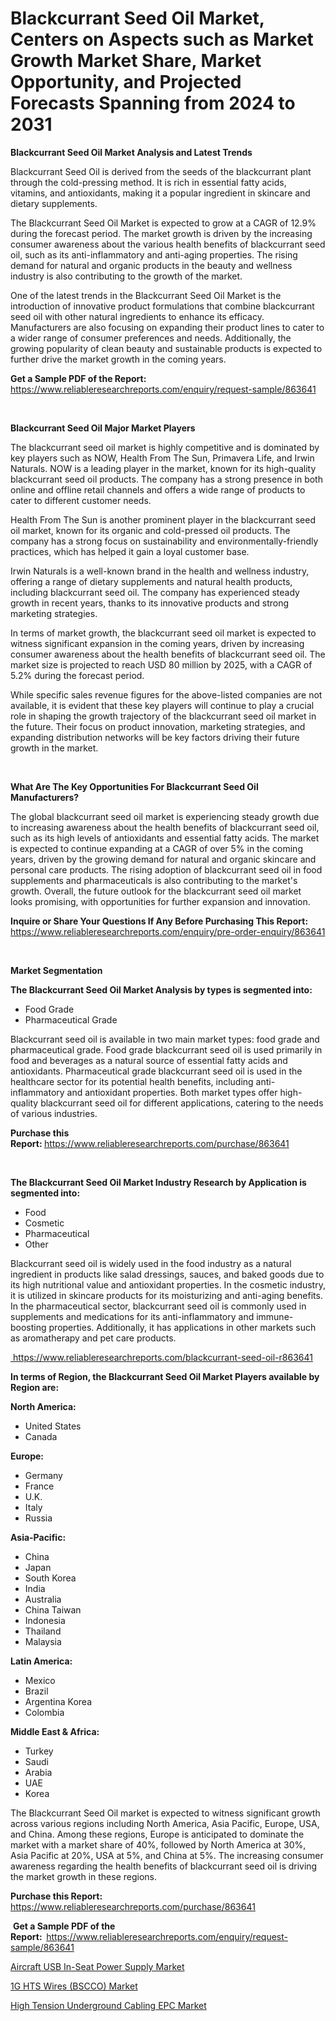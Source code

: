 <p><h1>Blackcurrant Seed Oil Market, Centers on Aspects such as Market Growth Market Share, Market Opportunity, and Projected Forecasts Spanning from 2024 to 2031</h1></p><p><strong>Blackcurrant Seed Oil Market Analysis and Latest Trends</strong></p>
<p><p>Blackcurrant Seed Oil is derived from the seeds of the blackcurrant plant through the cold-pressing method. It is rich in essential fatty acids, vitamins, and antioxidants, making it a popular ingredient in skincare and dietary supplements.</p><p>The Blackcurrant Seed Oil Market is expected to grow at a CAGR of 12.9% during the forecast period. The market growth is driven by the increasing consumer awareness about the various health benefits of blackcurrant seed oil, such as its anti-inflammatory and anti-aging properties. The rising demand for natural and organic products in the beauty and wellness industry is also contributing to the growth of the market.</p><p>One of the latest trends in the Blackcurrant Seed Oil Market is the introduction of innovative product formulations that combine blackcurrant seed oil with other natural ingredients to enhance its efficacy. Manufacturers are also focusing on expanding their product lines to cater to a wider range of consumer preferences and needs. Additionally, the growing popularity of clean beauty and sustainable products is expected to further drive the market growth in the coming years.</p></p>
<p><strong>Get a Sample PDF of the Report:&nbsp;</strong> <a href="https://www.reliableresearchreports.com/enquiry/request-sample/863641">https://www.reliableresearchreports.com/enquiry/request-sample/863641</a></p>
<p>&nbsp;</p>
<p><strong>Blackcurrant Seed Oil Major Market Players</strong></p>
<p><p>The blackcurrant seed oil market is highly competitive and is dominated by key players such as NOW, Health From The Sun, Primavera Life, and Irwin Naturals. NOW is a leading player in the market, known for its high-quality blackcurrant seed oil products. The company has a strong presence in both online and offline retail channels and offers a wide range of products to cater to different customer needs.</p><p>Health From The Sun is another prominent player in the blackcurrant seed oil market, known for its organic and cold-pressed oil products. The company has a strong focus on sustainability and environmentally-friendly practices, which has helped it gain a loyal customer base.</p><p>Irwin Naturals is a well-known brand in the health and wellness industry, offering a range of dietary supplements and natural health products, including blackcurrant seed oil. The company has experienced steady growth in recent years, thanks to its innovative products and strong marketing strategies.</p><p>In terms of market growth, the blackcurrant seed oil market is expected to witness significant expansion in the coming years, driven by increasing consumer awareness about the health benefits of blackcurrant seed oil. The market size is projected to reach USD 80 million by 2025, with a CAGR of 5.2% during the forecast period.</p><p>While specific sales revenue figures for the above-listed companies are not available, it is evident that these key players will continue to play a crucial role in shaping the growth trajectory of the blackcurrant seed oil market in the future. Their focus on product innovation, marketing strategies, and expanding distribution networks will be key factors driving their future growth in the market.</p></p>
<p>&nbsp;</p>
<p><strong>What Are The Key Opportunities For Blackcurrant Seed Oil Manufacturers?</strong></p>
<p><p>The global blackcurrant seed oil market is experiencing steady growth due to increasing awareness about the health benefits of blackcurrant seed oil, such as its high levels of antioxidants and essential fatty acids. The market is expected to continue expanding at a CAGR of over 5% in the coming years, driven by the growing demand for natural and organic skincare and personal care products. The rising adoption of blackcurrant seed oil in food supplements and pharmaceuticals is also contributing to the market's growth. Overall, the future outlook for the blackcurrant seed oil market looks promising, with opportunities for further expansion and innovation.</p></p>
<p><strong>Inquire or Share Your Questions If Any Before Purchasing This Report:</strong> <a href="https://www.reliableresearchreports.com/enquiry/pre-order-enquiry/863641">https://www.reliableresearchreports.com/enquiry/pre-order-enquiry/863641</a></p>
<p>&nbsp;</p>
<p><strong>Market Segmentation</strong></p>
<p><strong>The Blackcurrant Seed Oil Market Analysis by types is segmented into:</strong></p>
<p><ul><li>Food Grade</li><li>Pharmaceutical Grade</li></ul></p>
<p><p>Blackcurrant seed oil is available in two main market types: food grade and pharmaceutical grade. Food grade blackcurrant seed oil is used primarily in food and beverages as a natural source of essential fatty acids and antioxidants. Pharmaceutical grade blackcurrant seed oil is used in the healthcare sector for its potential health benefits, including anti-inflammatory and antioxidant properties. Both market types offer high-quality blackcurrant seed oil for different applications, catering to the needs of various industries.</p></p>
<p><strong>Purchase this Report:&nbsp;</strong><a href="https://www.reliableresearchreports.com/purchase/863641">https://www.reliableresearchreports.com/purchase/863641</a></p>
<p>&nbsp;</p>
<p><strong>The Blackcurrant Seed Oil Market Industry Research by Application is segmented into:</strong></p>
<p><ul><li>Food</li><li>Cosmetic</li><li>Pharmaceutical</li><li>Other</li></ul></p>
<p><p>Blackcurrant seed oil is widely used in the food industry as a natural ingredient in products like salad dressings, sauces, and baked goods due to its high nutritional value and antioxidant properties. In the cosmetic industry, it is utilized in skincare products for its moisturizing and anti-aging benefits. In the pharmaceutical sector, blackcurrant seed oil is commonly used in supplements and medications for its anti-inflammatory and immune-boosting properties. Additionally, it has applications in other markets such as aromatherapy and pet care products.</p></p>
<p><a href="https://www.reliableresearchreports.com/blackcurrant-seed-oil-r863641">&nbsp;https://www.reliableresearchreports.com/blackcurrant-seed-oil-r863641</a></p>
<p><strong>In terms of Region, the Blackcurrant Seed Oil Market Players available by Region are:</strong></p>
<p>
    <p> <strong> North America: </strong>
        <ul>
            <li>United States</li>
            <li>Canada</li>
        </ul>
        </p> 
    <p> <strong> Europe: </strong>
        <ul>
            <li>Germany</li>
            <li>France</li>
            <li>U.K.</li>
            <li>Italy</li>
            <li>Russia</li>
        </ul>
        </p> 
    <p> <strong> Asia-Pacific: </strong>
        <ul>
            <li>China</li>
            <li>Japan</li>
            <li>South Korea</li>
            <li>India</li>
            <li>Australia</li>
            <li>China Taiwan</li>
            <li>Indonesia</li>
            <li>Thailand</li>
            <li>Malaysia</li>
        </ul>
        </p> 
    <p> <strong> Latin America: </strong>
        <ul>
            <li>Mexico</li>
            <li>Brazil</li>
            <li>Argentina Korea</li>
            <li>Colombia</li>
        </ul>
        </p> 
    <p> <strong> Middle East & Africa: </strong>
        <ul>
            <li>Turkey</li>
            <li>Saudi</li>
            <li>Arabia</li>
            <li>UAE</li>
            <li>Korea</li>
        </ul>
    </p>
    </p>
<p><p>The Blackcurrant Seed Oil market is expected to witness significant growth across various regions including North America, Asia Pacific, Europe, USA, and China. Among these regions, Europe is anticipated to dominate the market with a market share of 40%, followed by North America at 30%, Asia Pacific at 20%, USA at 5%, and China at 5%. The increasing consumer awareness regarding the health benefits of blackcurrant seed oil is driving the market growth in these regions.</p></p>
<p><strong>Purchase this Report: </strong><a href="https://www.reliableresearchreports.com/purchase/863641">https://www.reliableresearchreports.com/purchase/863641</a></p>
<p>&nbsp;<strong>Get a Sample PDF of the Report:&nbsp;&nbsp;</strong><a href="https://www.reliableresearchreports.com/enquiry/request-sample/863641">https://www.reliableresearchreports.com/enquiry/request-sample/863641</a></p>
<p><strong></strong></p>
<p><p><a href="https://medium.com/@williambatz78/aircraft-usb-in-seat-power-supply-market-a-global-and-regional-analysis-focus-on-region-5d8bcf072ab1">Aircraft USB In-Seat Power Supply Market</a></p><p><a href="https://medium.com/@jsksk366/1g-hts-wires-bscco-market-research-report-market-forecast-and-growth-prospects-with-a-steady-95bd199a7494">1G HTS Wires (BSCCO) Market</a></p><p><a href="https://medium.com/@philipwolf61/global-high-tension-underground-cabling-epc-market-opportunities-and-forecast-for-period-from-2024-e9189584004c">High Tension Underground Cabling EPC Market</a></p></p>